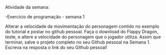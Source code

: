 Atividade da semana:

-Exercício de programação - semana 1

Alterar a velocidade da movimentação do personagem contido no exemplo do tutorial e postar no github pessoal. Faça o download do Flappy Dragon, teste, e altere a velocidade do personagem que o jogador utiliza. Assim que terminar, salve o projeto completo no seu Github pessoal na Semana 1. Escreva na resposta o link do seu Github pessoal!
